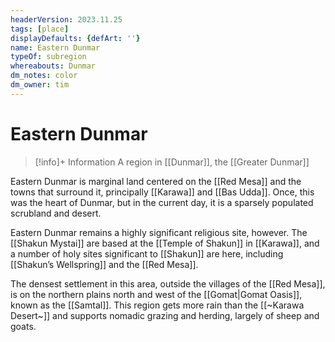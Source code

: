 ```yaml
---
headerVersion: 2023.11.25
tags: [place]
displayDefaults: {defArt: ''}
name: Eastern Dunmar
typeOf: subregion
whereabouts: Dunmar
dm_notes: color
dm_owner: tim
---
```

# Eastern Dunmar
>[!info]+ Information
> A region in [[Dunmar]], the [[Greater Dunmar]]

Eastern Dunmar is marginal land centered on the [[Red Mesa]] and the towns that surround it, principally [[Karawa]] and [[Bas Udda]]. Once, this was the heart of Dunmar, but in the current day, it is a sparsely populated scrubland and desert.

Eastern Dunmar remains a highly significant religious site, however. The [[Shakun Mystai]] are based at the [[Temple of Shakun]] in [[Karawa]], and a number of holy sites significant to [[Shakun]] are here, including [[Shakun’s Wellspring]] and the [[Red Mesa]]. 

The densest settlement in this area, outside the villages of the [[Red Mesa]], is on the northern plains north and west of the [[Gomat|Gomat Oasis]], known as the [[Samtal]]. This region gets more rain than the [[~Karawa Desert~]] and supports nomadic grazing and herding, largely of sheep and goats.